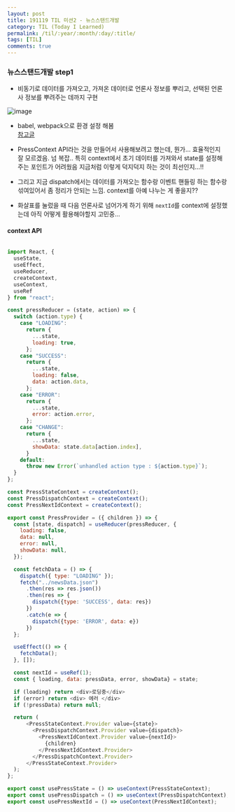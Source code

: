 ```yaml
---
layout: post
title: 191119 TIL 미션2 - 뉴스스탠드개발
category: TIL (Today I Learned)
permalink: /til/:year/:month/:day/:title/
tags: [TIL]
comments: true
---
```



### 뉴스스탠드개발 step1
- 비동기로 데이터를 가져오고, 가져온 데이터로 언론사 정보를 뿌리고, 선택된 언론사 정보를 뿌려주는 데까지 구현
  
![image](https://user-images.githubusercontent.com/40848630/69159512-64270700-0b2b-11ea-9c93-66f663a367dc.png)

- babel, webpack으로 환경 설정 해봄  
[참고글](https://velog.io/@pop8682/%EB%B2%88%EC%97%AD-React-webpack-%EC%84%A4%EC%A0%95-%EC%B2%98%EC%9D%8C%EB%B6%80%ED%84%B0-%ED%95%B4%EB%B3%B4%EA%B8%B0)

- PressContext API라는 것을 만들어서 사용해보려고 했는데, 뭔가... 효율적인지 잘 모르겠음. 넘 복잡.. 특히 context에서 초기 데이터를 가져와서 state를 설정해주는 포인트가 어려웠음 
  지금처럼 이렇게 덕지덕지 하는 것이 최선인지...!! 
- 그리고 지금 dispatch에서는 데이터를 가져오는 함수랑 이벤트 핸들링 하는 함수랑 섞여있어서 좀 정리가 안되는 느낌. context를 아예 나누는 게 좋을지??
- 화살표를 눌렀을 때 다음 언론사로 넘어가게 하기 위해 `nextId`를 context에 설정했는데 아직 어떻게 활용해야할지 고민중... 
  

#### context API
```js
  
import React, {
  useState,
  useEffect,
  useReducer,
  createContext,
  useContext,
  useRef
} from "react";

const pressReducer = (state, action) => {
  switch (action.type) {
    case "LOADING":
      return {
        ...state,
        loading: true,
      };
    case "SUCCESS":
      return {
        ...state,
        loading: false,
        data: action.data,
      };
    case "ERROR":
      return {
        ...state,
        error: action.error,
      };
    case "CHANGE":
      return {
        ...state,
        showData: state.data[action.index],
      }
    default:
      throw new Error(`unhandled action type : ${action.type}`);
  }
};

const PressStateContext = createContext();
const PressDispatchContext = createContext();
const PressNextIdContext = createContext();

export const PressProvider = ({ children }) => {
  const [state, dispatch] = useReducer(pressReducer, {
    loading: false,
    data: null,
    error: null,
    showData: null,
  });

  const fetchData = () => {
    dispatch({ type: "LOADING" });
    fetch("../newsData.json")
      .then(res => res.json())
      .then(res => {
        dispatch({type: 'SUCCESS', data: res})
      })
      .catch(e => {
        dispatch({type: 'ERROR', data: e})
      })
  };

  useEffect(() => {
    fetchData();
  }, []);

  const nextId = useRef(1);
  const { loading, data: pressData, error, showData} = state;

  if (loading) return <div>로딩중</div>
  if (error) return <div> 에러 </div>
  if (!pressData) return null;

  return (
      <PressStateContext.Provider value={state}>
        <PressDispatchContext.Provider value={dispatch}>
          <PressNextIdContext.Provider value={nextId}>
            {children}
          </PressNextIdContext.Provider>
        </PressDispatchContext.Provider>
      </PressStateContext.Provider>
  );
};

export const usePressState = () => useContext(PressStateContext);
export const usePressDispatch = () => useContext(PressDispatchContext);
export const usePressNextId = () => useContext(PressNextIdContext);
```
